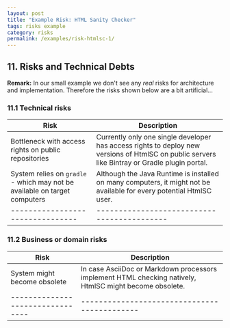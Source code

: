 ```yaml
---
layout: post
title: "Example Risk: HTML Sanity Checker"
tags: risks example 
category: risks
permalink: /examples/risk-htmlsc-1/
---
```


## 11. Risks and Technical Debts


**Remark:** In our small example we don't see any _real_ risks for architecture and implementation.
Therefore the risks shown below are a bit artificial...

### 11.1 Technical risks

|Risk                            |Description                                |
|--------------------------------|-------------------------------------------|
|Bottleneck with access rights on public repositories |Currently only one single developer has access rights to deploy new versions of HtmlSC on public servers like Bintray or Gradle plugin portal.  |
| System relies on `gradle` - which may not be available on target computers| Although the Java Runtime is installed on many computers, it might not be available for every potential HtmlSC user. |  
|--------------------------------|-------------------------------------------|


### 11.2 Business or domain risks

|Risk                            |Description                                |
|--------------------------------|-------------------------------------------|
|System might become obsolete    |In case AsciiDoc or Markdown processors implement HTML checking natively, HtmlSC might become obsolete.                             |
|--------------------------------|--------------------------------------------|

